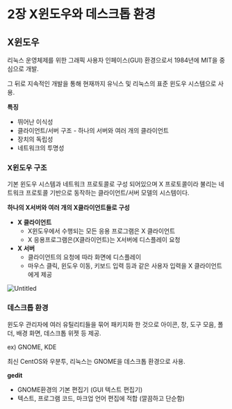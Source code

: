 # 2장 X윈도우와 데스크톱 환경

## X윈도우

리눅스 운영체제를 위한 그래픽 사용자 인페이스(GUI) 환경으로서 1984년에 MIT을 중심으로 개발.

그 뒤로 지속적인 개발을 통해 현재까지 유닉스 및 리눅스의 표준 윈도우 시스템으로 사용.

**특징**

- 뛰어난 이식성
- 클라이언트/서버 구조 - 하나의 서버와 여러 개의 클라이언트
- 장치의 독립성
- 네트워크의 투명성

### X윈도우 구조

기본 윈도우 시스템과 네트워크 프로토콜로 구성 되어있으며 X 프로토콜이라 불리는 네트워크 프로토콜 기반으로 동작하는 클라이언트/서버 모델의 시스템이다.

**하나의 X서버와 여러 개의 X클라이언트들로 구성**

- **X 클라이언트**
    - X윈도우에서 수행되는 모든 응용 프로그램은 X 클라이언트
    - X 응용프로그램은(X클라이언트)는 X서버에 디스플레이 요청
- **X 서버**
    - 클라이언트의 요청에 따라 화면에 디스플레이
    - 마우스 클릭, 윈도우 이동, 키보드 입력 등과 같은 사용자 입력을 X 클라이언트에게 제공

![Untitled](https://user-images.githubusercontent.com/101644572/172368954-6fc8124d-442f-4d47-95ce-b5f2d6e2dbe6.png)


### 데스크톱 환경

윈도우 관리자에 여러 유틸리티들을 묶어 패키지화 한 것으로 아이콘, 창, 도구 모음, 폴더, 배경 화면, 데스크톱 위젯 등 제공.

ex) GNOME, KDE

최신 CentOS와 우분투, 리눅스는 GNOME을 데스크톱 환경으로 사용.

**gedit**

- GNOME환경의 기본 편집기 (GUI 텍스트 편집기)
- 텍스트, 프로그램 코드, 마크업 언어 편집에 적합 (깔끔하고 단순함)
